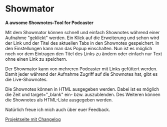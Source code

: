 Showmator
==================

**A awsome Shownotes-Tool for Podcaster**

Mit dem Showmator können schnell und einfach Shownotes während einer Aufnahme "geklickt" werden. Ein Klick auf die Erweiterung und schon wird der Link und der Titel des aktuellen Tabs in den Shownotes gespeichert. In den Einstellungen kann man das Popup einschalten. Nun ist es möglich noch vor dem Eintragen den Titel des Links zu ändern oder einfach nur Text ohne einen Link zu speichern.

Der Showmator kann von mehreren Podcaster mit Links gefüttert werden. Damit jeder während der Aufnahme Zugriff auf die Shownotes hat, gibt es die Live-Shownotes.

Die Shownotes können in HTML ausgegeben werden. Dabei ist es möglich die Zeit und target="_blank" ein- bzw. auszublenden. Des Weiteren können die Shownotes als HTML-Liste ausgegeben werden.

Natürlich freue ich mich auch über euer Feedback.

[Projektseite mit Changelog](https://leitsch.org/projects/showmator)